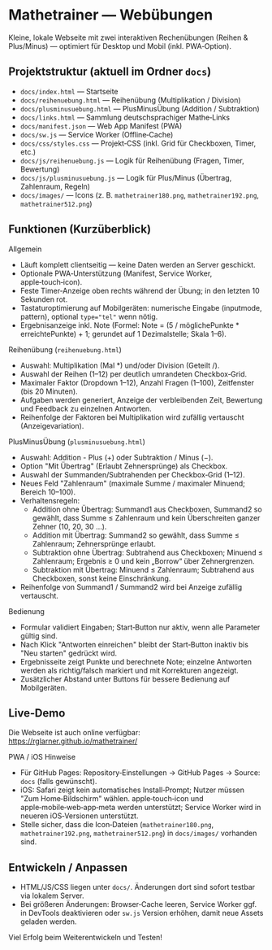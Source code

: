 # Mathetrainer — Webübungen

Kleine, lokale Webseite mit zwei interaktiven Rechenübungen (Reihen & Plus/Minus) — optimiert für Desktop und Mobil (inkl. PWA‑Option).

## Projektstruktur (aktuell im Ordner `docs`)
- `docs/index.html` — Startseite
- `docs/reihenuebung.html` — Reihenübung (Multiplikation / Division)
- `docs/plusminusuebung.html` — PlusMinusÜbung (Addition / Subtraktion)
- `docs/links.html` — Sammlung deutschsprachiger Mathe‑Links
- `docs/manifest.json` — Web App Manifest (PWA)
- `docs/sw.js` — Service Worker (Offline‑Cache)
- `docs/css/styles.css` — Projekt‑CSS (inkl. Grid für Checkboxen, Timer, etc.)
- `docs/js/reihenuebung.js` — Logik für Reihenübung (Fragen, Timer, Bewertung)
- `docs/js/plusminusuebung.js` — Logik für Plus/Minus (Übertrag, Zahlenraum, Regeln)
- `docs/images/` — Icons (z. B. `mathetrainer180.png`, `mathetrainer192.png`, `mathetrainer512.png`)

## Funktionen (Kurzüberblick)

Allgemein
- Läuft komplett clientseitig — keine Daten werden an Server geschickt.
- Optionale PWA‑Unterstützung (Manifest, Service Worker, apple‑touch‑icon).
- Feste Timer‑Anzeige oben rechts während der Übung; in den letzten 10 Sekunden rot.
- Tastaturoptimierung auf Mobilgeräten: numerische Eingabe (inputmode, pattern), optional `type="tel"` wenn nötig.
- Ergebnisanzeige inkl. Note (Formel: Note = (5 / möglichePunkte * erreichtePunkte) + 1; gerundet auf 1 Dezimalstelle; Skala 1–6).

Reihenübung (`reihenuebung.html`)
- Auswahl: Multiplikation (Mal *) und/oder Division (Geteilt /).
- Auswahl der Reihen (1–12) per deutlich umrandeten Checkbox‑Grid.
- Maximaler Faktor (Dropdown 1–12), Anzahl Fragen (1–100), Zeitfenster (bis 20 Minuten).
- Aufgaben werden generiert, Anzeige der verbleibenden Zeit, Bewertung und Feedback zu einzelnen Antworten.
- Reihenfolge der Faktoren bei Multiplikation wird zufällig vertauscht (Anzeigevariation).

PlusMinusÜbung (`plusminusuebung.html`)
- Auswahl: Addition - Plus (+) oder Subtraktion / Minus (−).
- Option "Mit Übertrag" (Erlaubt Zehnersprünge) als Checkbox.
- Auswahl der Summanden/Subtrahenden per Checkbox‑Grid (1–12).
- Neues Feld "Zahlenraum" (maximale Summe / maximaler Minuend; Bereich 10–100).
- Verhaltensregeln:
  - Addition ohne Übertrag: Summand1 aus Checkboxen, Summand2 so gewählt, dass Summe ≤ Zahlenraum und kein Überschreiten ganzer Zehner (10, 20, 30 …).
  - Addition mit Übertrag: Summand2 so gewählt, dass Summe ≤ Zahlenraum; Zehnersprünge erlaubt.
  - Subtraktion ohne Übertrag: Subtrahend aus Checkboxen; Minuend ≤ Zahlenraum; Ergebnis ≥ 0 und kein „Borrow“ über Zehnergrenzen.
  - Subtraktion mit Übertrag: Minuend ≤ Zahlenraum; Subtrahend aus Checkboxen, sonst keine Einschränkung.
- Reihenfolge von Summand1 / Summand2 wird bei Anzeige zufällig vertauscht.

Bedienung
- Formular validiert Eingaben; Start‑Button nur aktiv, wenn alle Parameter gültig sind.
- Nach Klick "Antworten einreichen" bleibt der Start‑Button inaktiv bis "Neu starten" gedrückt wird.
- Ergebnisseite zeigt Punkte und berechnete Note; einzelne Antworten werden als richtig/falsch markiert und mit Korrekturen angezeigt.
- Zusätzlicher Abstand unter Buttons für bessere Bedienung auf Mobilgeräten.

## Live‑Demo
Die Webseite ist auch online verfügbar: https://rglarner.github.io/mathetrainer/



PWA / iOS Hinweise
- Für GitHub Pages: Repository‑Einstellungen → GitHub Pages → Source: `docs` (falls gewünscht).
- iOS: Safari zeigt kein automatisches Install‑Prompt; Nutzer müssen "Zum Home‑Bildschirm" wählen. apple‑touch‑icon und apple‑mobile‑web‑app‑meta werden unterstützt; Service Worker wird in neueren iOS‑Versionen unterstützt.
- Stelle sicher, dass die Icon‑Dateien (`mathetrainer180.png`, `mathetrainer192.png`, `mathetrainer512.png`) in `docs/images/` vorhanden sind.

## Entwickeln / Anpassen
- HTML/JS/CSS liegen unter `docs/`. Änderungen dort sind sofort testbar via lokalem Server.
- Bei größeren Änderungen: Browser‑Cache leeren, Service Worker ggf. in DevTools deaktivieren oder `sw.js` Version erhöhen, damit neue Assets geladen werden.

Viel Erfolg beim Weiterentwickeln und Testen!